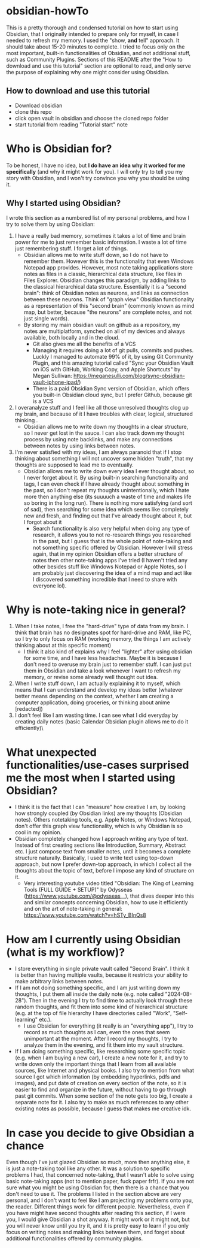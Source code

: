 # obsidian-howTo

This is a pretty thorough and condensed tutorial on how to start using Obsidian, that I originally intended to prepare only for myself, in case I needed to refresh my memory. I used the "show, **and** tell" approach. It should take about 15-20 minutes to complete. I tried to focus only on the most important, built-in functionalities of Obsidian, and not additional stuff, such as Community Plugins. Sections of this README after the "How to download and use this tutorial" section are optional to read, and only serve the purpose of explaining why one might consider using Obsidian.
## How to download and use this tutorial
- Download obsidian
- clone this repo
- click open vault in obsidian and choose the cloned repo folder
- start tutorial from reading "Tutorial start" note

# Who is Obsidian for?
To be honest, I have no idea, but **I do have an idea why it worked for me specifically** (and why it might work for you). I will only try to tell you my story with Obsidian, and I won't try convince you why you should be using it. 
## Why I started using Obsidian?

I wrote this section as a numbered list of my personal problems, and how I try to solve them by using Obsidian:
1. I have a really bad memory, sometimes it takes a lot of time and brain power for me to just remember basic information. I waste a lot of time just remembering stuff. I forget a lot of things.
	- Obsidian allows me to write stuff down, so I do not have to remember them. However this is the functionality that even Windows Notepad app provides. However, most note taking applications store notes as files in a classic, hierarchical data structure, like files in Files Explorer. Obsidian changes this paradigm, by adding links to the classical hierarchical data structure. Essentially it is a "second brain": think of Obsidian notes as neurons, and links as connection between these neurons. Think of "graph view" Obsidian functionality as a representation of this "second brain" (commonly known as mind map, but better, because "the neurons" are complete notes, and not just single words). 
	- By storing my main obsidian vault on github as a repository, my notes are multiplatform, synched on all of my devices and always available, both locally and in the cloud.
		- Git also gives me all the benefits of a VCS
		- Managing it requires doing a lot of git pulls, commits and pushes. Luckly I managed to automate 99% of it, by using Git Community Plugin, and this amazing tutorial called "Sync your Obsidian Vault on iOS with GitHub, Working Copy, and Apple Shortcuts" by Megan Sullivan: https://meganesulli.com/blog/sync-obsidian-vault-iphone-ipad/)
		- There is a paid Obsidian Sync version of Obsidian, which offers you built-in Obsidian cloud sync, but I prefer Github, because git is a VCS 
2. I overanalyze stuff and I feel like all those unresolved thoughts clog up my brain, and because of it I have troubles with clear, logical, structured thinking . 
	- Obsidian allows me to write down my thoughts in a clear structure, so I never get lost in the sauce. I can also track down my thought process by using note backlinks, and make any connections between notes by using links between notes.
3. I'm never satisfied with my ideas, I am always paranoid that if I stop thinking about something I will not uncover some hidden "truth", that my thoughts are supposed to lead me to eventually.
	- Obsidian allows me to write down every idea I ever thought about, so I never forget about it. By using built-in searching functionality and tags, I can even check if I have already thought about something in the past, so I don't repeat my thoughts unintentionally, which I hate more then anything else (its suuuuch a waste of time and makes life so boring in the long run). There is nothing more satisfying (and sort of sad), then searching for some idea which seems like completely new and fresh, and finding out that I've already thought about it, but I forgot about it 
		- Search functionality is also very helpful when doing any type of research, it allows you to not re-research things you researched in the past, but I guess that is the whole point of note-taking and not something specific offered by Obsidian. However I will stress again, that in my opinion Obsidian offers a better structure of notes then other note-taking apps I've tried (I haven't tried any other besides stuff like Windows Notepad or Apple Notes, so I am probably just discovering the idea of a mind map and act like I discovered something incredible that I need to share with everyone lol).   
# Why is note-taking nice in general? 
1. When I take notes, I free the "hard-drive" type of data from my brain. I think that brain has no designates spot for hard-drive and RAM, like PC, so I try to only focus on RAM (working memory, the things I am actively thinking about at this specific moment)
	- I think it also kind of explains why I feel "lighter" after using obsidian for some time, and I have less headaches. Maybe it is because I don't need to overuse my brain just to remember stuff. I can just put them in Obsidian and take a look whenever I want to refresh my memory, or revise some already well thought out idea.
2. When I write stuff down, I am actually explaining it to myself, which means that I can understand and develop my ideas better (whatever better means depending on the context, whether I am creating a computer application, doing groceries, or thinking about anime \[redacted\])
3. I don't feel like I am wasting time. I can see what I did everyday by creating daily notes (basic Calendar Obsidian plugin allows me to do it efficiently)\
# What unexpected functionalities/use-cases surprised me the most when I started using Obsidian?

- I think it is the fact that I can "measure" how creative I am, by looking how strongly coupled (by Obsidian links) are my thoughts (Obsidian notes). Others notetaking tools, e.g. Apple Notes, or Windows Notepad, don't offer this graph view functionality, which is why Obsidian is so cool in my opinion.
- Obsidian completely changed how I approach writing any type of text. Instead of first creating sections like Introduction, Summary, Abstract etc. I just compose text from smaller notes, until it becomes a complete structure naturally. Basically, I used to write text using top-down approach, but now I prefer down-top approach, in which I collect all the thoughts about the topic of text, before I impose any kind of structure on it.  
	- Very interesting youtube video titled "Obsidian: The King of Learning Tools (FULL GUIDE + SETUP)" by Odysseas (https://www.youtube.com/@odysseas__), that dives deeper into this and similar concepts concerning Obsidian, how to use it efficiently and on the art of note-taking in general: https://www.youtube.com/watch?v=hSTy_BInQs8

# How am I currently using Obsidian (what is my workflow)?
- I store everything in single private vault called "Second Brain". I think it is better than having multiple vaults, because it restricts your ability to make arbitrary links between notes.
- If I am not doing something specific, and I am just writing down my thoughts, I put them all inside the daily note (e.g. note called "2024-08-28"). Then in the evening I try to find time to actually look through these random thoughts, and fit them into some kind of hierarchical structure (e.g. at the top of file hierarchy I have directories called "Work", "Self-learning" etc.). 
	- I use Obsidian for everything (it really is an "everything app"), I try to record as much thoughts as I can, even the ones that seem unimportant at the moment. After I record my thoughts, I try to analyze them in the evening, and fit them into my vault structure.
- If I am doing something specific, like researching some specific topic (e.g. when I am buying a new car), I create a new note for it, and try to write down only the important things that I learn from all available sources, like Internet and physical books. I also try to mention from what source I got which information (by embedding hyperlinks, pdfs and images), and put date of creation on every section of the note, so it is easier to find and organize in the future, without having to go through past git commits. When some section of the note gets too big, I create a separate note for it. I also try to make as much references to any other existing  notes as possible, because I guess that makes me creative idk.   

# In case you decide to give Obsidian a chance 
Even though I've just glazed Obsidian so much, more then anything else, it is just a note-taking tool like any other. It was a solution to specific problems I had, that concerned note-taking, that I wasn't able to solve using basic note-taking apps (not to mention paper, fuck paper frfr). If you are not sure what you might be using Obsidian for, then there is a chance that you don't need to use it. The problems I listed in the section above are very personal, and I don't want to feel like I am projecting my problems onto you, the reader. Different things work for different people. Nevertheless, even if you have might have second thoughts after reading this section, if I were you, I would give Obsidian a shot anyway. It might work or it might not, but you will never know until you try it, and it is pretty easy to learn if you only focus on writing notes and making links between them, and forget about additional functionalities offered by community plugins.

